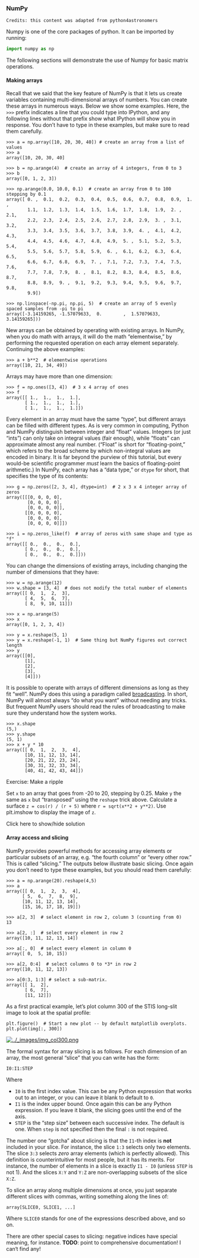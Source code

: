 ### NumPy

`Credits: this content was adapted from python4astronomers`

Numpy is one of the core packages of python. It can be imported by running:

```python
import numpy as np
```

The following sections will demonstrate the use of Numpy for basic matrix operations.



#### Making arrays

Recall that we said that the key feature of NumPy is that it lets us create variables containing multi-dimensional arrays of numbers. You can create these arrays in numerous ways. Below we show some examples. Here, the `>>>` prefix indicates a line that you could type into IPython, and any following lines without that prefix show what IPython will show you in response. You don’t have to type in these examples, but make sure to read them carefully.

```
>>> a = np.array([10, 20, 30, 40]) # create an array from a list of values
>>> a
array([10, 20, 30, 40]

>>> b = np.arange(4)  # create an array of 4 integers, from 0 to 3
>>> b
array([0, 1, 2, 3])

>>> np.arange(0.0, 10.0, 0.1)  # create an array from 0 to 100 stepping by 0.1
array([ 0. ,  0.1,  0.2,  0.3,  0.4,  0.5,  0.6,  0.7,  0.8,  0.9,  1. ,
        1.1,  1.2,  1.3,  1.4,  1.5,  1.6,  1.7,  1.8,  1.9,  2. ,  2.1,
        2.2,  2.3,  2.4,  2.5,  2.6,  2.7,  2.8,  2.9,  3. ,  3.1,  3.2,
        3.3,  3.4,  3.5,  3.6,  3.7,  3.8,  3.9,  4. ,  4.1,  4.2,  4.3,
        4.4,  4.5,  4.6,  4.7,  4.8,  4.9,  5. ,  5.1,  5.2,  5.3,  5.4,
        5.5,  5.6,  5.7,  5.8,  5.9,  6. ,  6.1,  6.2,  6.3,  6.4,  6.5,
        6.6,  6.7,  6.8,  6.9,  7. ,  7.1,  7.2,  7.3,  7.4,  7.5,  7.6,
        7.7,  7.8,  7.9,  8. ,  8.1,  8.2,  8.3,  8.4,  8.5,  8.6,  8.7,
        8.8,  8.9,  9. ,  9.1,  9.2,  9.3,  9.4,  9.5,  9.6,  9.7,  9.8,
        9.9])

>>> np.linspace(-np.pi, np.pi, 5)  # create an array of 5 evenly spaced samples from -pi to pi
array([-3.14159265, -1.57079633,  0.        ,  1.57079633,  3.14159265]))
```

New arrays can be obtained by operating with existing arrays. In NumPy, when you do math with arrays, it will do the math “elementwise,” by performing the requested operation on each array element separately. Continuing the above examples:

```
>>> a + b**2  # elementwise operations
array([10, 21, 34, 49])
```

Arrays may have more than one dimension:

```
>>> f = np.ones([3, 4])  # 3 x 4 array of ones
>>> f
array([[ 1.,  1.,  1.,  1.],
       [ 1.,  1.,  1.,  1.],
       [ 1.,  1.,  1.,  1.]])
```

Every element in an array must have the same “type”, but different arrays can be filled with different types. As is very common in computing, Python and NumPy distinguish between integer and “float” values. Integers (or just “ints”) can only take on integral values (fair enough), while ”floats” can approximate almost any real number. (“Float” is short for “floating-point,” which refers to the broad scheme by which non-integral values are encoded in binary. It is far beyond the purview of this tutorial, but every would-be scientific programmer *must* learn the basics of floating-point arithmetic.) In NumPy, each array has a “data type,” or `dtype` for short, that specifies the type of its contents:

```
>>> g = np.zeros([2, 3, 4], dtype=int)  # 2 x 3 x 4 integer array of zeros
array([[[0, 0, 0, 0],
        [0, 0, 0, 0],
        [0, 0, 0, 0]],
       [[0, 0, 0, 0],
        [0, 0, 0, 0],
        [0, 0, 0, 0]]])

>>> i = np.zeros_like(f)  # array of zeros with same shape and type as "f"
array([[ 0.,  0.,  0.,  0.],
       [ 0.,  0.,  0.,  0.],
       [ 0.,  0.,  0.,  0.]]))
```

You can change the dimensions of existing arrays, including changing the number of dimensions that they have:

```
>>> w = np.arange(12)
>>> w.shape = [3, 4]  # does not modify the total number of elements
array([[ 0,  1,  2,  3],
       [ 4,  5,  6,  7],
       [ 8,  9, 10, 11]])

>>> x = np.arange(5)
>>> x
array([0, 1, 2, 3, 4])

>>> y = x.reshape(5, 1)
>>> y = x.reshape(-1, 1)  # Same thing but NumPy figures out correct length
>>> y
array([[0],
       [1],
       [2],
       [3],
       [4]]))
```

It is possible to operate with arrays of different dimensions as long as they fit “well”. NumPy does this using a paradigm called [broadcasting](http://docs.scipy.org/doc/numpy/user/basics.broadcasting.html). In short, NumPy will almost always “do what you want” without needing any tricks. But frequent NumPy users should read the rules of broadcasting to make sure they understand how the system works.

```
>>> x.shape
(5,)
>>> y.shape
(5, 1)
>>> x + y * 10
array([[ 0,  1,  2,  3,  4],
       [10, 11, 12, 13, 14],
       [20, 21, 22, 23, 24],
       [30, 31, 32, 33, 34],
       [40, 41, 42, 43, 44]])
```

Exercise: Make a ripple

Set `x` to an array that goes from -20 to 20, stepping by 0.25. Make `y` the same as `x` but “transposed” using the `reshape` trick above. Calculate a surface `z = cos(r) / (r + 5)` where `r = sqrt(x**2 + y**2)`. Use plt.imshow to display the image of `z`.

Click here to show/hide solution

#### Array access and slicing

NumPy provides powerful methods for accessing array elements or particular subsets of an array, e.g. “the fourth column” or “every other row.” This is called “slicing.” The outputs below illustrate basic slicing. Once again you don’t need to type these examples, but you should read them carefully:

```
>>> a = np.arange(20).reshape(4,5)
>>> a
array([[ 0,  1,  2,  3,  4],
      [ 5,  6,  7,  8,  9],
      [10, 11, 12, 13, 14],
      [15, 16, 17, 18, 19]])

>>> a[2, 3]  # select element in row 2, column 3 (counting from 0)
13

>>> a[2, :]  # select every element in row 2
array([10, 11, 12, 13, 14])

>>> a[:, 0]  # select every element in column 0
array([ 0,  5, 10, 15])

>>> a[2, 0:4]  # select columns 0 to *3* in row 2
array([10, 11, 12, 13])

>>> a[0:3, 1:3] # select a sub-matrix.
array([[ 1,  2],
       [ 6,  7],
       [11, 12]])
```

As a first practical example, let’s plot column 300 of the STIS long-slit image to look at the spatial profile:

```
plt.figure()  # Start a new plot -- by default matplotlib overplots.
plt.plot(img[:, 300])
```

[![../_images/img_col300.png](https://python4astronomers.github.io/_images/img_col300.png)](https://python4astronomers.github.io/_images/img_col300.png)

The formal syntax for array slicing is as follows. For each dimension of an array, the most general “slice” that you can write has the form:

```
I0:I1:STEP
```

Where

- `I0` is the first index value. This can be any Python expression that works out to an integer, or you can leave it blank to default to `0`.
- `I1` is the index upper bound. Once again this can be any Python expression. If you leave it blank, the slicing goes until the end of the axis.
- `STEP` is the “step size” between each successive index. The default is one. When `step` is not specified then the final `:` is not required.

The number one “gotcha” about slicing is that the `I1`-th index is **not** included in your slice. For instance, the slice `1:3` selects only two elements. The slice `3:3` selects *zero* array elements (which is perfectly allowed). This definition is counterintuitive for most people, but it has its merits. For instance, the number of elements in a slice is exactly `I1 - I0` (unless `STEP` is not 1). And the slices `X:Y` and `Y:Z` are non-overlapping subsets of the slice `X:Z`.

To slice an array along multiple dimensions at once, you just separate different slices with commas, writing something along the lines of:

```
array[SLICE0, SLICE1, ...]
```

Where `SLICE0` stands for one of the expressions described above, and so on.

There are other special cases to slicing: negative indices have special meaning, for instance. **TODO**: point to comprehensive documentation! I can‘t find any!